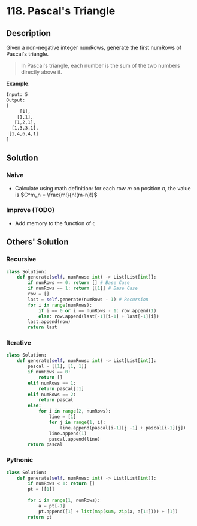 # 118. Pascal's Triangle

## Description

Given a non-negative integer numRows, generate the first numRows of Pascal's triangle.

> In Pascal's triangle, each number is the sum of the two numbers directly above it.

**Example**:

```txt
Input: 5
Output:
[
     [1],
    [1,1],
   [1,2,1],
  [1,3,3,1],
 [1,4,6,4,1]
]
```

## Solution

### Naive

* Calculate using math definition: for each row $m$ on position $n$, the value is $C^m_n = \frac{m!}{n!(m-n)!}$

### Improve (TODO)

* Add memory to the function of `C`

## Others' Solution

### Recursive

```py
class Solution:
    def generate(self, numRows: int) -> List[List[int]]:
        if numRows == 0: return [] # Base Case
        if numRows == 1: return [[1]] # Base Case
        row = []
        last = self.generate(numRows - 1) # Recursion
        for i in range(numRows):
            if i == 0 or i == numRows - 1: row.append(1)
            else: row.append(last[-1][i-1] + last[-1][i])
        last.append(row)
        return last
```

### Iterative

```py
class Solution:
    def generate(self, numRows: int) -> List[List[int]]:
        pascal = [[1], [1, 1]]
        if numRows == 0:
            return []
        elif numRows == 1:
            return pascal[:1]
        elif numRows == 2:
            return pascal
        else:
            for i in range(2, numRows):
                line = [1]
                for j in range(1, i):
                    line.append(pascal[i-1][j -1] + pascal[i-1][j])
                line.append(1)
                pascal.append(line)
        return pascal
```

### Pythonic

```py
class Solution:
    def generate(self, numRows: int) -> List[List[int]]:
        if numRows < 1: return []
        pt = [[1]]
        
        for i in range(1, numRows):
            a = pt[-1]
            pt.append([1] + list(map(sum, zip(a, a[1:]))) + [1])
        return pt
```
